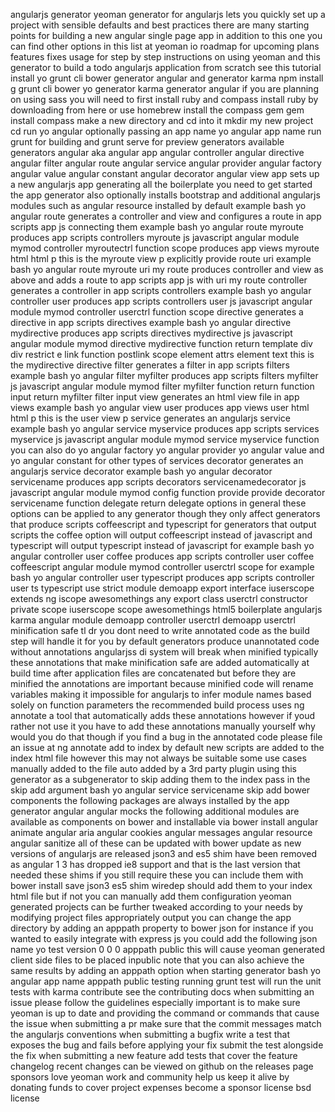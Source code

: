 angularjs generator yeoman generator for angularjs lets you quickly set up a project with sensible defaults and best practices there are many starting points for building a new angular single page app in addition to this one you can find other options in this list at yeoman io roadmap for upcoming plans features fixes usage for step by step instructions on using yeoman and this generator to build a todo angularjs application from scratch see this tutorial install yo grunt cli bower generator angular and generator karma npm install g grunt cli bower yo generator karma generator angular if you are planning on using sass you will need to first install ruby and compass install ruby by downloading from here or use homebrew install the compass gem gem install compass make a new directory and cd into it mkdir my new project cd run yo angular optionally passing an app name yo angular app name run grunt for building and grunt serve for preview generators available generators angular aka angular app angular controller angular directive angular filter angular route angular service angular provider angular factory angular value angular constant angular decorator angular view app sets up a new angularjs app generating all the boilerplate you need to get started the app generator also optionally installs bootstrap and additional angularjs modules such as angular resource installed by default example bash yo angular route generates a controller and view and configures a route in app scripts app js connecting them example bash yo angular route myroute produces app scripts controllers myroute js javascript angular module mymod controller myroutectrl function scope produces app views myroute html html p this is the myroute view p explicitly provide route uri example bash yo angular route myroute uri my route produces controller and view as above and adds a route to app scripts app js with uri my route controller generates a controller in app scripts controllers example bash yo angular controller user produces app scripts controllers user js javascript angular module mymod controller userctrl function scope directive generates a directive in app scripts directives example bash yo angular directive mydirective produces app scripts directives mydirective js javascript angular module mymod directive mydirective function return template div div restrict e link function postlink scope element attrs element text this is the mydirective directive filter generates a filter in app scripts filters example bash yo angular filter myfilter produces app scripts filters myfilter js javascript angular module mymod filter myfilter function return function input return myfilter filter input view generates an html view file in app views example bash yo angular view user produces app views user html html p this is the user view p service generates an angularjs service example bash yo angular service myservice produces app scripts services myservice js javascript angular module mymod service myservice function you can also do yo angular factory yo angular provider yo angular value and yo angular constant for other types of services decorator generates an angularjs service decorator example bash yo angular decorator servicename produces app scripts decorators servicenamedecorator js javascript angular module mymod config function provide provide decorator servicename function delegate return delegate options in general these options can be applied to any generator though they only affect generators that produce scripts coffeescript and typescript for generators that output scripts the coffee option will output coffeescript instead of javascript and typescript will output typescript instead of javascript for example bash yo angular controller user coffee produces app scripts controller user coffee coffeescript angular module mymod controller userctrl scope for example bash yo angular controller user typescript produces app scripts controller user ts typescript use strict module demoapp export interface iuserscope extends ng iscope awesomethings any export class userctrl constructor private scope iuserscope scope awesomethings html5 boilerplate angularjs karma angular module demoapp controller userctrl demoapp userctrl minification safe tl dr you dont need to write annotated code as the build step will handle it for you by default generators produce unannotated code without annotations angularjss di system will break when minified typically these annotations that make minification safe are added automatically at build time after application files are concatenated but before they are minified the annotations are important because minified code will rename variables making it impossible for angularjs to infer module names based solely on function parameters the recommended build process uses ng annotate a tool that automatically adds these annotations however if youd rather not use it you have to add these annotations manually yourself why would you do that though if you find a bug in the annotated code please file an issue at ng annotate add to index by default new scripts are added to the index html file however this may not always be suitable some use cases manually added to the file auto added by a 3rd party plugin using this generator as a subgenerator to skip adding them to the index pass in the skip add argument bash yo angular service servicename skip add bower components the following packages are always installed by the app generator angular angular mocks the following additional modules are available as components on bower and installable via bower install angular animate angular aria angular cookies angular messages angular resource angular sanitize all of these can be updated with bower update as new versions of angularjs are released json3 and es5 shim have been removed as angular 1 3 has dropped ie8 support and that is the last version that needed these shims if you still require these you can include them with bower install save json3 es5 shim wiredep should add them to your index html file but if not you can manually add them configuration yeoman generated projects can be further tweaked according to your needs by modifying project files appropriately output you can change the app directory by adding an apppath property to bower json for instance if you wanted to easily integrate with express js you could add the following json name yo test version 0 0 0 apppath public this will cause yeoman generated client side files to be placed inpublic note that you can also achieve the same results by adding an apppath option when starting generator bash yo angular app name apppath public testing running grunt test will run the unit tests with karma contribute see the contributing docs when submitting an issue please follow the guidelines especially important is to make sure yeoman is up to date and providing the command or commands that cause the issue when submitting a pr make sure that the commit messages match the angularjs conventions when submitting a bugfix write a test that exposes the bug and fails before applying your fix submit the test alongside the fix when submitting a new feature add tests that cover the feature changelog recent changes can be viewed on github on the releases page sponsors love yeoman work and community help us keep it alive by donating funds to cover project expenses become a sponsor license bsd license